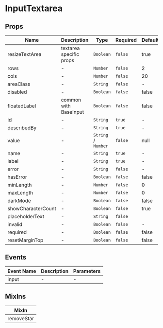 # InputTextarea

## Props

<!-- @vuese:InputTextarea:props:start -->
|Name|Description|Type|Required|Default|
|---|---|---|---|---|
|resizeTextArea|textarea specific props|`Boolean`|`false`|true|
|rows|-|`Number`|`false`|2|
|cols|-|`Number`|`false`|20|
|areaClass|-|`String`|`false`|-|
|disabled|-|`Boolean`|`false`|false|
|floatedLabel|common with BaseInput|`Boolean`|`false`|false|
|id|-|`String`|`true`|-|
|describedBy|-|`String`|`true`|-|
|value|-|`String` /  `Number`|`false`|null|
|name|-|`String`|`true`|-|
|label|-|`String`|`true`|-|
|error|-|`String`|`false`|-|
|hasError|-|`Boolean`|`false`|false|
|minLength|-|`Number`|`false`|0|
|maxLength|-|`Number`|`false`|0|
|darkMode|-|`Boolean`|`false`|false|
|showCharacterCount|-|`Boolean`|`false`|true|
|placeholderText|-|`String`|`false`| |
|invalid|-|`Boolean`|`false`|-|
|required|-|`Boolean`|`false`|false|
|resetMarginTop|-|`Boolean`|`false`|false|

<!-- @vuese:InputTextarea:props:end -->


## Events

<!-- @vuese:InputTextarea:events:start -->
|Event Name|Description|Parameters|
|---|---|---|
|input|-|-|

<!-- @vuese:InputTextarea:events:end -->


## MixIns

<!-- @vuese:InputTextarea:mixIns:start -->
|MixIn|
|---|
|removeStar|

<!-- @vuese:InputTextarea:mixIns:end -->


